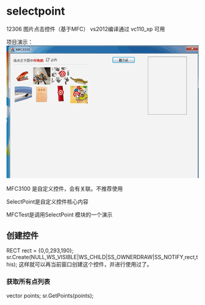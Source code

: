 # selectpoint
12306 图片点击控件（基于MFC）
vs2012编译通过
vc110_xp 可用

项目演示：
![image](https://github.com/ls9527/selectpoint/blob/master/doc/show.gif)

MFC3100 是自定义控件，会有关联。不推荐使用


SelectPoint是自定义控件核心内容

MFCTest是调用SelectPoint 模块的一个演示

## 创建控件
RECT rect = {0,0,293,190};
sr.Create(NULL,WS_VISIBLE|WS_CHILD|SS_OWNERDRAW|SS_NOTIFY,rect,this);
这样就可以再当前窗口创建这个控件，并进行使用过了。

### 获取所有点列表
vector<LPSealRect> points;
sr.GetPoints(points);

